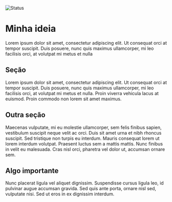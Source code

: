 ![Status](https://img.shields.io/badge/estagio-ideia-blueviolet?style=for-the-badge)

# Minha ideia

Lorem ipsum dolor sit amet, consectetur adipiscing elit. Ut consequat orci at tempor suscipit.
Duis posuere, nunc quis maximus ullamcorper, mi leo facilisis orci, at volutpat mi metus et nulla

## Seção

Lorem ipsum dolor sit amet, consectetur adipiscing elit. Ut consequat orci at tempor suscipit.
Duis posuere, nunc quis maximus ullamcorper, mi leo facilisis orci, at volutpat mi metus et nulla.
Proin viverra vehicula lacus at euismod. Proin commodo non lorem sit amet maximus.

## Outra seção

Maecenas vulputate, mi eu molestie ullamcorper, sem felis finibus sapien, vestibulum suscipit neque velit ac orci.
Duis sit amet urna et nibh rhoncus suscipit. Sed tristique non turpis eu interdum. Mauris consequat lorem ut lorem interdum volutpat.
Praesent luctus sem a mattis mattis. Nunc finibus in velit eu malesuada. Cras nisl orci, pharetra vel dolor ut, accumsan ornare sem.

## Algo importante

Nunc placerat ligula vel aliquet dignissim. Suspendisse cursus ligula leo, id pulvinar augue accumsan gravida.
Sed quis ante porta, ornare nisl sed, vulputate nisi. Sed ut eros in ex dignissim interdum.
